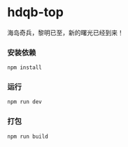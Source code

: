# hdqb-top

海岛奇兵，黎明已至，新的曙光已经到来！

### 安装依赖
```sh
npm install
```

### 运行
```sh
npm run dev
```

### 打包
```sh
npm run build
```
